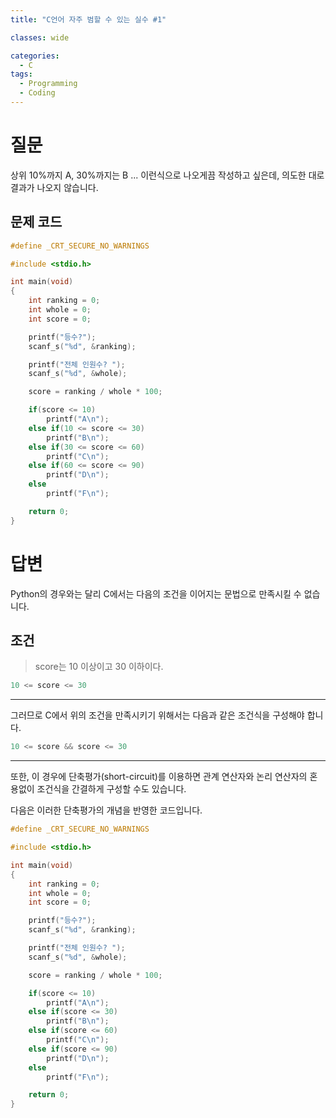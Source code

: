 ```yaml
---
title: "C언어 자주 범할 수 있는 실수 #1"

classes: wide

categories:
  - C
tags:
  - Programming
  - Coding
---
```


# 질문

상위 10%까지 A, 30%까지는 B ... 이런식으로 나오게끔 작성하고 싶은데, 의도한 대로 결과가 나오지 않습니다.

## 문제 코드

```c
#define _CRT_SECURE_NO_WARNINGS

#include <stdio.h>

int main(void)
{
    int ranking = 0;
    int whole = 0;
    int score = 0;

    printf("등수?");
    scanf_s("%d", &ranking);

    printf("전체 인원수? ");
    scanf_s("%d", &whole);

    score = ranking / whole * 100;

    if(score <= 10)
        printf("A\n");
    else if(10 <= score <= 30)
        printf("B\n");
    else if(30 <= score <= 60)
        printf("C\n");
    else if(60 <= score <= 90)
        printf("D\n");
    else
        printf("F\n");

    return 0;
}
```

# 답변

Python의 경우와는 달리 C에서는 다음의 조건을 이어지는 문법으로 만족시킬 수 없습니다.

## 조건

> score는 10 이상이고 30 이하이다.

```c
10 <= score <= 30
```

---

그러므로 C에서 위의 조건을 만족시키기 위해서는 다음과 같은 조건식을 구성해야 합니다.

```c
10 <= score && score <= 30
```

---

또한, 이 경우에 단축평가(short-circuit)를 이용하면 관계 연산자와 논리 연산자의 혼용없이 조건식을 간결하게 구성할 수도 있습니다.

다음은 이러한 단축평가의 개념을 반영한 코드입니다.

```c
#define _CRT_SECURE_NO_WARNINGS

#include <stdio.h>

int main(void)
{
    int ranking = 0;
    int whole = 0;
    int score = 0;

    printf("등수?");
    scanf_s("%d", &ranking);

    printf("전체 인원수? ");
    scanf_s("%d", &whole);

    score = ranking / whole * 100;

    if(score <= 10)
        printf("A\n");
    else if(score <= 30)
        printf("B\n");
    else if(score <= 60)
        printf("C\n");
    else if(score <= 90)
        printf("D\n");
    else
        printf("F\n");

    return 0;
}
```